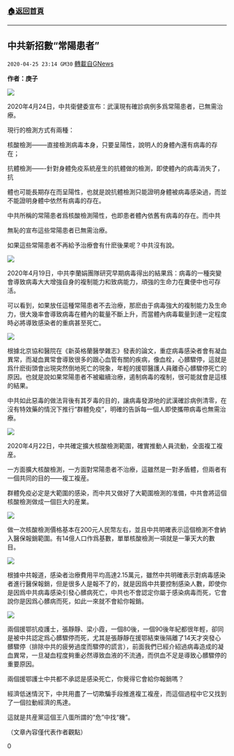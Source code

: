###  [:house:返回首頁](https://github.com/ourhimalayas/txt)
---

## 中共新招數“常陽患者”
`2020-04-25 23:14 GM30` [轉載自GNews](https://gnews.org/zh-hant/184685/)

**作者：庚子**

![](https://s3.amazonaws.com/gnews-media-offload/wp-content/uploads/2020/04/25230938/1-223.jpg)

2020年4月24日，中共衛健委宣布：武漢現有確診病例多爲常陽患者，已無需治療。

現行的檢測方式有兩種：

核酸檢測——–直接檢測病毒本身，只要呈陽性，說明人的身體內還有病毒的存在；

抗體檢測——-針對身體免疫系統産生的抗體做的檢測，即使體內的病毒消失了，抗

體也可能長期存在而呈陽性，也就是說抗體檢測只能證明身體被病毒感染過，而並不能證明身體中依然有病毒的存在。

中共所稱的常陽患者爲核酸檢測陽性，也即患者體內依舊有病毒的存在。而中共

無恥的宣布這些常陽患者已無需治療。

如果這些常陽患者不再給予治療會有什麽後果呢？中共沒有說。

![](https://s3.amazonaws.com/gnews-media-offload/wp-content/uploads/2020/04/25231033/2-169.jpg)

2020年4月19日，中共李蘭娟團隊研究早期病毒得出的結果爲：病毒的一種突變會導致病毒大大增強自身的複制能力和致病能力，頑強的生命力在糞便中也可存活。

可以看到，如果放任這種常陽患者不去治療，那麽由于病毒強大的複制能力及生命力，很大幾率會導致病毒在體內的載量不斷上升，而當體內病毒載量到達一定程度時必將導致感染者的重病甚至死亡。

![](https://s3.amazonaws.com/gnews-media-offload/wp-content/uploads/2020/04/25231113/3-75.png)

根據北京協和醫院在《新英格蘭醫學雜志》發表的論文，重症病毒感染者會有凝血異常，而凝血異常會導致很多的跟心血管有關的疾病，像血栓，心髒驟停，這就是爲什麽街頭會出現突然倒地死亡的現象，年輕的援鄂醫護人員離奇心髒驟停死亡的原因。也就是說如果常陽患者不被繼續治療，遏制病毒的複制，很可能就會是這樣的結果。

中共如此惡毒的做法背後有其歹毒的目的，讓病毒發源地的武漢確診病例清零，在沒有特效藥的情況下推行“群體免疫”，明確的告訴每一個人即使攜帶病毒也無需治療。

![](https://s3.amazonaws.com/gnews-media-offload/wp-content/uploads/2020/04/25231147/5-72.jpg)

2020年4月22日，中共確定擴大核酸檢測範圍，確實推動人員流動，全面複工複産。

一方面擴大核酸檢測，一方面對常陽患者不治療，這雖然是一對矛盾體，但兩者有一個共同的目的——複工複産。

群體免疫必定是大範圍的感染，而中共又做好了大範圍檢測的准備，中共會將這個核酸檢測做成一個巨大的産業。

![](https://s3.amazonaws.com/gnews-media-offload/wp-content/uploads/2020/04/25231225/6-47.jpg)

做一次核酸檢測價格基本在200元人民幣左右，並且中共明確表示這個檢測不會納入醫保報銷範圍。有14億人口作爲基數，單單核酸檢測一項就是一筆天大的數目。

![](https://s3.amazonaws.com/gnews-media-offload/wp-content/uploads/2020/04/25231306/7-35.jpg)

根據中共報道，感染者治療費用平均高達2.15萬元，雖然中共明確表示對病毒感染者進行醫保報銷，但是很多人是報不了的，就是因爲中共要控制感染人數，即使你是因爲中共病毒感染引發心髒病死亡，中共也不會認定你屬于感染病毒而死，它會說你是因爲心髒病而死，如此一來就不會給你報銷。

![](https://s3.amazonaws.com/gnews-media-offload/wp-content/uploads/2020/04/25231341/8-27.jpg)

兩個援鄂抗疫護士，張靜靜、梁小霞，一個80後，一個90後年紀都很年輕，卻同是被中共認定爲心髒驟停而死，尤其是張靜靜在援鄂結束後隔離了14天才突發心髒驟停（排除中共的疲勞過度而驟停的謊言），前面我們已經介紹過病毒造成的凝血異常，一旦凝血程度夠重必然導致血液的不流通，而供血不足是導致心髒驟停的重要原因。

兩個援鄂護士中共都不承認是感染死亡，你覺得它會給你報銷嗎？

經濟低迷情況下，中共用盡了一切欺騙手段推進複工複産，而這個過程中它又找到了一個拉動經濟的馬達。

這就是共産黨這個王八蛋所謂的“危”中找“機”。

（文章內容僅代表作者觀點）

0

